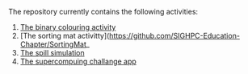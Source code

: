 The repository currently contains the following activities:

1. [The binary colouring activity](https://github.com/SIGHPC-Education-Chapter/BinaryColouringSheet)
2. [The sorting mat activitty](https://github.com/SIGHPC-Education-Chapter/SortingMat_
3. [The spill simulation](https://github.com/SIGHPC-Education-Chapter/SpillSimulation) 
4. [The supercompuing challange app](https://github.com/SIGHPC-Education-Chapter/SuperComputingChallenge)
